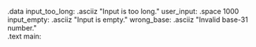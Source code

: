 .data
	input_too_long: .asciiz "Input is too long."
	user_input: .space 1000
	input_empty: .asciiz "Input is empty."
	wrong_base: .asciiz "Invalid base-31 number."	
.text
main:
